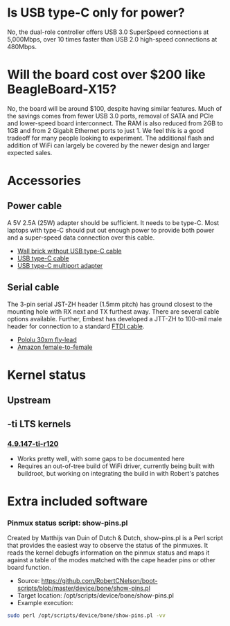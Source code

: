 # Is USB type-C only for power?
No, the dual-role controller offers USB 3.0 SuperSpeed connections at 5,000Mbps, over 10 times faster than USB 2.0 high-speed connections at 480Mbps.

# Will the board cost over $200 like BeagleBoard-X15?
No, the board will be around $100, despite having similar features. Much of the savings comes from fewer USB 3.0 ports, removal of SATA and PCIe and lower-speed board interconnect. The RAM is also reduced from 2GB to 1GB and from 2 Gigabit Ethernet ports to just 1. We feel this is a good tradeoff for many people looking to experiment. The additional flash and addition of WiFi can largely be covered by the newer design and larger expected sales.

# Accessories
## Power cable
A 5V 2.5A (25W) adapter should be sufficient. It needs to be type-C. Most laptops with type-C should put out enough power to provide both power and a super-speed data connection over this cable.
* [Wall brick without USB type-C cable](https://www.amazon.com/d/Laptop-Chargers-Adapters/Apple-USB-C-Adapter-MJ262LL-Included/B00VU2Z3J0)
* [USB type-C cable](https://www.amazon.com/Apple-Thunderbolt-USB-C-Cable-0-8m/dp/B078H9VQ5V)
* [USB type-C multiport adapter](https://www.amazon.com/USB-HDMI-Digital-Multiport-Adapter/dp/B07P2WW7B3)
## Serial cable
The 3-pin serial JST-ZH header (1.5mm pitch) has ground closest to the mounting hole with RX next and TX furthest away. There are several cable options available. Further, Embest has developed a JTT-ZH to 100-mil male header for connection to a standard [FTDI cable](https://www.amazon.com/FTDI-Cable-5V-VCC-3-3V-I/dp/B00DJBPIGI).
* [Pololu 30xm fly-lead](https://www.pololu.com/product/2411)
* [Amazon female-to-female](https://www.amazon.com/1-5MM-Female-Double-Connector-Cable/dp/B075CBGM9P)
# Kernel status
## Upstream
## -ti LTS kernels
### [4.9.147-ti-r120](https://github.com/beagleboard/linux/commit/1a5e38ab998448a2f8c9fa2d25f6d4ce02f5d5aa)
* Works pretty well, with some gaps to be documented here
* Requires an out-of-tree build of WiFi driver, currently being built with buildroot, but working on integrating the build in with Robert's patches

# Extra included software
### Pinmux status script: show-pins.pl

Created by Matthijs van Duin of Dutch & Dutch, show-pins.pl is a Perl script that provides the easiest way to observe the status of the pinmuxes. It reads the kernel debugfs information on the pinmux status and maps it against a table of the modes matched with the cape header pins or other board function.

* Source: https://github.com/RobertCNelson/boot-scripts/blob/master/device/bone/show-pins.pl
* Target location: /opt/scripts/device/bone/show-pins.pl
* Example execution:

```sh
sudo perl /opt/scripts/device/bone/show-pins.pl -vv
```